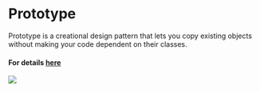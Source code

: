 # Prototype
Prototype is a creational design pattern that lets you copy existing objects without making your code dependent on their classes.
#### For details [here](https://refactoring.guru/design-patterns/prototype)
![](https://refactoring.guru/images/patterns/content/prototype/prototype.png)
